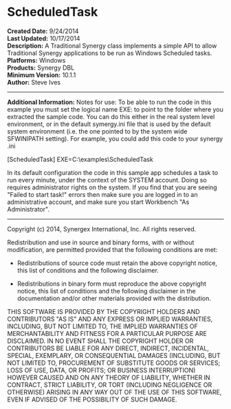 # ScheduledTask<br />
**Created Date:** 9/24/2014<br />
**Last Updated:** 10/17/2014<br />
**Description:** A Traditional Synergy class implements a simple API to allow Traditional Synergy applications to be run as Windows Scheduled tasks.<br />
**Platforms:** Windows<br />
**Products:** Synergy DBL<br />
**Minimum Version:** 10.1.1<br />
**Author:** Steve Ives
<hr>

**Additional Information:** Notes for use: To be able to run the code in this example you must set the
logical name EXE: to point to the folder where you extracted
the sample code. You can do this either in the real system
level environment, or in the default symergy.ini file that
is used by the default system environment (i.e. the one
pointed to by the system wide SFWINIPATH setting). For
example, you could add this code to your synergy .ini

[ScheduledTask]
EXE=C:\examples\ScheduledTask

In its default configuration the code in this sample app
schedules a task to run every minute, under the context
of the SYSTEM account. Doing so requires administrator
rights on the system. If you find that you are seeing
"Failed to start task!" errors then make sure you are
logged in to an administrative account, and make sure
you start Workbench "As Administrator".

*****************************************************************************

Copyright (c) 2014, Synergex International, Inc.
All rights reserved.

Redistribution and use in source and binary forms, with or without
modification, are permitted provided that the following conditions are met:

* Redistributions of source code must retain the above copyright notice,
this list of conditions and the following disclaimer.

* Redistributions in binary form must reproduce the above copyright notice,
this list of conditions and the following disclaimer in the documentation
and/or other materials provided with the distribution.

THIS SOFTWARE IS PROVIDED BY THE COPYRIGHT HOLDERS AND CONTRIBUTORS "AS IS" AND ANY EXPRESS OR IMPLIED WARRANTIES, INCLUDING, BUT NOT LIMITED TO, THE IMPLIED WARRANTIES OF MERCHANTABILITY AND FITNESS FOR A PARTICULAR PURPOSE ARE DISCLAIMED. IN NO EVENT SHALL THE COPYRIGHT HOLDER OR CONTRIBUTORS BE LIABLE FOR ANY DIRECT, INDIRECT, INCIDENTAL, SPECIAL, EXEMPLARY, OR CONSEQUENTIAL DAMAGES (INCLUDING, BUT NOT LIMITED TO, PROCUREMENT OF SUBSTITUTE GOODS OR SERVICES; LOSS OF USE, DATA, OR PROFITS; OR BUSINESS INTERRUPTION) HOWEVER CAUSED AND ON ANY THEORY OF LIABILITY, WHETHER IN CONTRACT, STRICT LIABILITY, OR TORT (INCLUDING NEGLIGENCE OR OTHERWISE) ARISING IN ANY WAY OUT OF THE USE OF THIS SOFTWARE, EVEN IF ADVISED OF THE POSSIBILITY OF SUCH DAMAGE.
